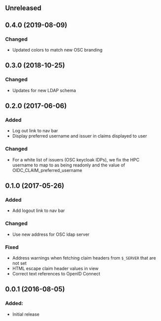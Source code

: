 ## Unreleased

## 0.4.0 (2019-08-09)

### Changed

- Updated colors to match new OSC branding


## 0.3.0 (2018-10-25)

### Changed

- Updates for new LDAP schema

## 0.2.0 (2017-06-06)

### Added

- Log out link to nav bar
- Display preferred username and issuer in claims displayed to user

### Changed

- For a white list of issuers (OSC keycloak IDPs), we fix the HPC username to map to as being readonly and the value of OIDC_CLAIM_preferred_username

## 0.1.0 (2017-05-26)

### Added

- Add logout link to nav bar

### Changed

- Use new address for OSC ldap server

### Fixed

- Address warnings when fetching claim headers from `$_SERVER` that are not set
- HTML escape claim header values in view
- Correct text references to OpenID Connect

## 0.0.1 (2016-08-05)

### Added:

  - Initial release

